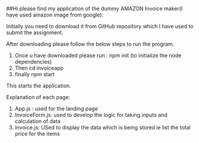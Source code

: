##Hi please find my application of the dummy AMAZON Invoice maker(I have used amazon image from google):

Initially you need to download it from GitHub repository which I have used to submit the assignment.

After downloading please follow the below steps to run the program.

1) Once u have downloaded please run : npm init (to initialize the node dependencies)
2) Then cd invoiceapp
3) finally npm start 

This starts the application.

Explanation of each page:
1) App.js : used for the landing page
2) InvoiceForm.js: used to develop the logic for taking inputs and calculation of data
3) Invoice.js: USed to display the data which is being stored ie list the total price for the items
 
